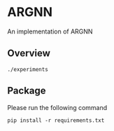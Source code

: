 # ARGNN

An implementation of ARGNN

## Overview

```./experiments```

## Package

Please run the following command

```
pip install -r requirements.txt
```
